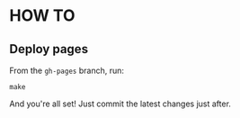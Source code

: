 # HOW TO

## Deploy pages

From the `gh-pages` branch, run:

```
make
```

And you're all set! Just commit the latest changes just after.

